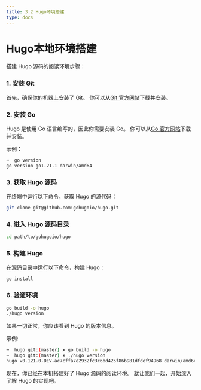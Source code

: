 ```yaml
---
title: 3.2 Hugo环境搭建
type: docs
---
```



# Hugo本地环境搭建

搭建 Hugo 源码的阅读环境步骤：

### 1. 安装 Git

首先，确保你的机器上安装了 Git。
你可以从[Git 官方网站](https://git-scm.com/)下载并安装。

### 2. 安装 Go

Hugo 是使用 Go 语言编写的，因此你需要安装 Go。
你可以从[Go 官方网站](https://golang.org/)下载并安装。

示例：
```bash
➜  go version
go version go1.21.1 darwin/amd64
```

### 3. 获取 Hugo 源码

在终端中运行以下命令，获取 Hugo 的源代码：

```bash
git clone git@github.com:gohugoio/hugo.git
```

### 4. 进入 Hugo 源码目录

```bash
cd path/to/gohugoio/hugo
```

### 5. 构建 Hugo

在源码目录中运行以下命令，构建 Hugo：

```bash
go install
```

### 6. 验证环境

```bash
go build -o hugo
./hugo version
```

如果一切正常，你应该看到 Hugo 的版本信息。

示例:
```bash
➜  hugo git:(master) ✗ go build -o hugo
➜  hugo git:(master) ✗ ./hugo version
hugo v0.121.0-DEV-ac7cffa7e2932fc3c6bd425f86b981dfdef94968 darwin/amd64 BuildDate=2023-11-08T11:32:02Z
```

现在，你已经在本机搭建好了 Hugo 源码的阅读环境。
就让我们一起，开始深入了解 Hugo 的实现吧。
